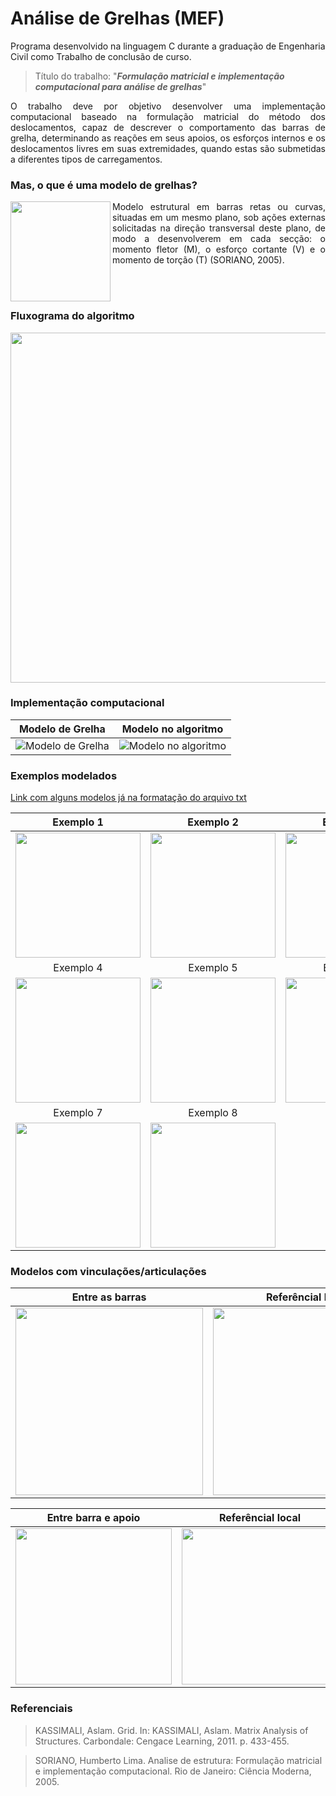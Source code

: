 # Análise de Grelhas (MEF)
Programa desenvolvido na linguagem C durante a graduação de Engenharia Civil como Trabalho de conclusão de curso. 

> Título do trabalho: "**_Formulação matricial e implementação computacional para análise de grelhas_**"
 
<p align="justify"> O trabalho deve por objetivo desenvolver uma implementação computacional baseado na formulação matricial do método dos deslocamentos, capaz de descrever o comportamento das barras de grelha, determinando as reações em seus apoios, os esforços internos e os deslocamentos livres em suas extremidades, quando estas são submetidas a diferentes tipos de carregamentos. </p>

### Mas, o que é uma modelo de grelhas?

<img align = "left" src="https://user-images.githubusercontent.com/93450598/158017826-e9f21ef1-a996-40ac-9d45-8f317a874fa1.png" height = "160">

<p align="justify"> Modelo estrutural em barras retas ou curvas, situadas em um mesmo plano, sob ações externas solicitadas na direção transversal deste plano, de modo a desenvolverem em cada secção: o momento fletor (M), o esforço cortante (V) e o momento de torção (T) (SORIANO, 2005). </p>

<br/>
<br/>
 
### Fluxograma do algoritmo

<img src = "https://user-images.githubusercontent.com/93450598/158020388-535ce92e-09f4-4924-b196-174a87f3c0bc.png" height = "560">

### Implementação computacional

Modelo de Grelha | Modelo no algoritmo
:-: | :-:
![Modelo de Grelha](https://user-images.githubusercontent.com/93450598/158030850-8f7fe733-5022-4087-a8e8-362e654da5aa.png?h=100&w=200)|![Modelo no algoritmo](https://user-images.githubusercontent.com/93450598/158030906-dbb846ff-7e7c-48b7-9bae-0bfac9f49cb4.png?h=100&w=120)

### Exemplos modelados 

[Link com alguns modelos já na formatação do arquivo txt](https://github.com/Marciovazjr/Analise_de_Grelhas_MEF/tree/main/ModelosGrelhas_txt)

Exemplo 1 | Exemplo 2 | Exemplo 3
:-: | :-: | :-:
<img src = "https://user-images.githubusercontent.com/93450598/158031333-c61d608a-dca3-4123-857c-e525aeacc4da.png" height = "200">| <img src = "https://user-images.githubusercontent.com/93450598/158032974-aa15c275-11a9-459f-be49-7657393438e8.png" height = "200"> | <img src = "https://user-images.githubusercontent.com/93450598/158031350-c671b765-71fb-48c5-96bd-3c7050c65d04.png" height = "200">
Exemplo 4 | Exemplo 5 | Exemplo 6
<img src = "https://user-images.githubusercontent.com/93450598/158031371-967faa09-27a9-4962-be3c-5021dd141cd5.png" height = "200">| <img src = "https://user-images.githubusercontent.com/93450598/158033068-dce81bce-8848-4e01-be65-5c3c5f7416ff.png" height = "200">| <img src = "https://user-images.githubusercontent.com/93450598/158033093-77748ba3-4194-4b67-95de-70d710ef2659.png" height = "200">
Exemplo 7 | Exemplo 8 
<img src = "https://user-images.githubusercontent.com/93450598/158033133-2b031514-336a-47e5-be86-d85e8c3c7270.png" height = "200">| <img src = "https://user-images.githubusercontent.com/93450598/158033153-690773dc-ee08-4206-887b-07763856cbab.png" height = "200">

### Modelos com vinculações/articulações

Entre as barras | Referêncial local
:-: | :-: 
<img src = "https://user-images.githubusercontent.com/93450598/158033301-bfa755c6-134a-4133-88f9-b116e6eb39a4.png" height = "300">| <img src = "https://user-images.githubusercontent.com/93450598/158067411-85ffd295-d78a-44c5-9f37-b7f53d19cafc.png" height = "300">

Entre barra e apoio | Referêncial local
:-: | :-: 
<img src = "https://user-images.githubusercontent.com/93450598/158067503-7ba70ce5-9c01-480f-8ea2-b84b93c2ceda.png" height = "250">| <img src = "https://user-images.githubusercontent.com/93450598/158067525-c4ff29e6-a312-499c-b38b-a00ca027131a.png" height = "250">



### Referenciais

> KASSIMALI, Aslam. Grid. In: KASSIMALI, Aslam. Matrix Analysis of Structures. Carbondale: Cengace Learning, 2011. p. 433-455.

> SORIANO, Humberto Lima. Analise de estrutura: Formulação matricial e implementação computacional. Rio de Janeiro: Ciência Moderna, 2005.


